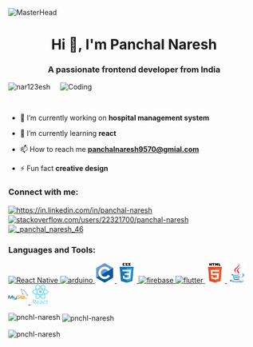 ![MasterHead](https://img.freepik.com/free-photo/medium-shot-man-wearing-vr-glasses_23-2149126949.jpg?w=1060&t=st=1690908405~exp=1690909005~hmac=b88397f2f54c807ffaf775a19a75b930c4755eb6d6fa499ce5cd7ee422cf7e82)
<h1 align="center">Hi 👋, I'm Panchal Naresh</h1>
<h3 align="center">A passionate frontend developer from India</h3>
<img align="right" alt="Coding" width="400" src="https://images.squarespace-cdn.com/content/v1/5769fc401b631bab1addb2ab/1541580611624-TE64QGKRJG8SWAIUS7NS/coding-freak.gif">

<p align="left"> <img src="https://komarev.com/ghpvc/?username=nar123esh&label=Profile%20views&color=0e75b6&style=flat" alt="nar123esh" /> </p>

<p align="left"> <a href="https://twitter.com/" target="blank"><img src="https://img.shields.io/twitter/follow/?logo=twitter&style=for-the-badge" alt="" /></a> </p>

- 🔭 I’m currently working on **hospital management system**

- 🌱 I’m currently learning **react**

- 📫 How to reach me **panchalnaresh9570@gmial.com**

- ⚡ Fun fact **creative design**

<h3 align="left">Connect with me:</h3>
<p align="left">
<a href="https://linkedin.com/in/linkdin.com/in/panchal-naresh" target="blank"><img align="center" src="https://raw.githubusercontent.com/rahuldkjain/github-profile-readme-generator/master/src/images/icons/Social/linked-in-alt.svg" alt="https://in.linkedin.com/in/panchal-naresh" height="30" width="40" /></a>
<a href="https://stackoverflow.com/users/stackoverflow.com/users/22321700/panchal-naresh" target="blank"><img align="center" src="https://raw.githubusercontent.com/rahuldkjain/github-profile-readme-generator/master/src/images/icons/Social/stack-overflow.svg" alt="stackoverflow.com/users/22321700/panchal-naresh" height="30" width="40" /></a>
<a href="https://instagram.com/_panchal_naresh_46" target="blank"><img align="center" src="https://raw.githubusercontent.com/rahuldkjain/github-profile-readme-generator/master/src/images/icons/Social/instagram.svg" alt="_panchal_naresh_46" height="30" width="40" /></a>
</p>

<h3 align="left">Languages and Tools:</h3>
<p align="left"> <a href="https://www.reactnative.cc/" target="_blank" rel="noreferrer"> <img src="https://www.onu.ro/wp/wp-content/uploads/2020/03/react-native-logo-768x890.png" alt="React Native" width="40" height="40"/> </a><a href="https://www.arduino.cc/" target="_blank" rel="noreferrer"> <img src="https://cdn.worldvectorlogo.com/logos/arduino-1.svg" alt="arduino" width="40" height="40"/> </a> <a href="https://www.cprogramming.com/" target="_blank" rel="noreferrer"> <img src="https://raw.githubusercontent.com/devicons/devicon/master/icons/c/c-original.svg" alt="c" width="40" height="40"/> </a> <a href="https://www.w3schools.com/css/" target="_blank" rel="noreferrer"> <img src="https://raw.githubusercontent.com/devicons/devicon/master/icons/css3/css3-original-wordmark.svg" alt="css3" width="40" height="40"/> </a> <a href="https://firebase.google.com/" target="_blank" rel="noreferrer"> <img src="https://www.vectorlogo.zone/logos/firebase/firebase-icon.svg" alt="firebase" width="40" height="40"/> </a> <a href="https://flutter.dev" target="_blank" rel="noreferrer"> <img src="https://www.vectorlogo.zone/logos/flutterio/flutterio-icon.svg" alt="flutter" width="40" height="40"/> </a> <a href="https://www.w3.org/html/" target="_blank" rel="noreferrer"> <img src="https://raw.githubusercontent.com/devicons/devicon/master/icons/html5/html5-original-wordmark.svg" alt="html5" width="40" height="40"/> </a> <a href="https://www.java.com" target="_blank" rel="noreferrer"> <img src="https://raw.githubusercontent.com/devicons/devicon/master/icons/java/java-original.svg" alt="java" width="40" height="40"/> </a> <a href="https://www.mysql.com/" target="_blank" rel="noreferrer"> <img src="https://raw.githubusercontent.com/devicons/devicon/master/icons/mysql/mysql-original-wordmark.svg" alt="mysql" width="40" height="40"/> </a> <a href="https://reactjs.org/" target="_blank" rel="noreferrer"> <img src="https://raw.githubusercontent.com/devicons/devicon/master/icons/react/react-original-wordmark.svg" alt="react" width="40" height="40"/> </a> </p>

<p><img align="left" src="https://github-readme-stats.vercel.app/api/top-langs?username=pnchl-naresh&show_icons=true&locale=en&layout=compact" alt="pnchl-naresh" /></p>

<p>&nbsp;<img align="center" src="https://github-readme-stats.vercel.app/api?username=pnchl-naresh&show_icons=true&locale=en" alt="pnchl-naresh" /></p>

<p><img align="center" src="https://github-readme-streak-stats.herokuapp.com/?user=pnchl-naresh&" alt="pnchl-naresh" /></p>
